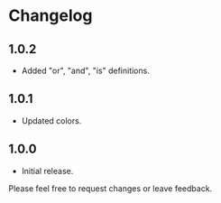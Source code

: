 # Changelog

## 1.0.2

- Added "or", "and", "is" definitions.

## 1.0.1

- Updated colors.


## 1.0.0

- Initial release.

Please feel free to request changes or leave feedback.
